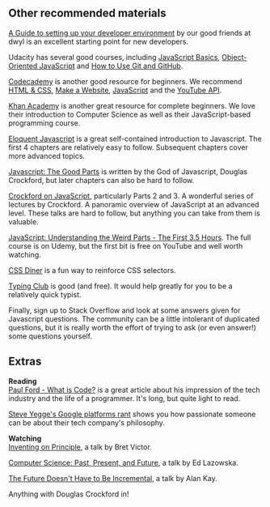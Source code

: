 ## Other recommended materials


[A Guide to setting up your developer environment](https://github.com/dwyl/dev-setup) by our good friends at dwyl is an excellent starting point for new developers.

Udacity has several good courses, including [JavaScript Basics](https://www.udacity.com/course/javascript-basics--ud804), [Object-Oriented JavaScript](https://www.udacity.com/course/object-oriented-javascript--ud015) and [How to Use Git and GitHub](https://www.udacity.com/course/how-to-use-git-and-github--ud775).

[Codecademy](https://www.codecademy.com/) is another good resource for beginners. We recommend [HTML & CSS](https://www.codecademy.com/learn/web), [Make a Website](https://www.codecademy.com/en/skills/make-a-website), [JavaScript](https://www.codecademy.com/learn/javascript) and the [YouTube API](https://www.codecademy.com/en/tracks/youtube).

[Khan Academy](https://www.khanacademy.org/computing) is another great resource for complete beginners. We love their introduction to Computer Science as well as their JavaScript-based programming course.

[Eloquent Javascript](http://eloquentjavascript.net/Eloquent_JavaScript.pdf) is a great self-contained introduction to Javascript. The first 4 chapters are relatively easy to follow. Subsequent chapters cover more advanced topics.

[Javascript: The Good Parts](http://bdcampbell.net/javascript/book/javascript_the_good_parts.pdf) is written by the God of Javascript, Douglas Crockford, but later chapters can also be hard to follow.

[Crockford on JavaScript](https://www.youtube.com/watch?v=JxAXlJEmNMg&list=PL7664379246A246CB), particularly Parts 2 and 3. A wonderful series of lectures by Crockford. A panoramic overview of JavaScript at an advanced level. These talks are hard to follow, but anything you can take from them is valuable.

[JavaScript: Understanding the Weird Parts - The First 3.5 Hours](https://youtu.be/Bv_5Zv5c-Ts). The full course is on Udemy, but the first bit is free on YouTube and well worth watching.

[CSS Diner](http://flukeout.github.io/) is a fun way to reinforce CSS selectors.

[Typing Club](https://www.typingclub.com/) is good (and free). It would help greatly for you to be a relatively quick typist. 

Finally, sign up to Stack Overflow and look at some answers given for Javascript questions. The community can be a little intolerant of duplicated questions, but it is really worth the effort of trying to ask (or even answer!) some questions yourself.

## Extras

**Reading**  
[Paul Ford - What is Code?](http://www.bloomberg.com/graphics/2015-paul-ford-what-is-code/) is a great article about his impression of the tech industry and the life of a programmer. It's long, but quite light to read.

[Steve Yegge's Google platforms rant](https://plus.google.com/+RipRowan/posts/eVeouesvaVX) shows you how passionate someone can be about their tech company's philosophy.

**Watching**  
[Inventing on Principle](https://vimeo.com/36579366), a talk by Bret Victor.

[Computer Science: Past, Present, and Future](https://www.youtube.com/watch?v=5Tk09c0FQ3M&feature=youtu.be), a talk by Ed Lazowska.

[The Future Doesn't Have to Be Incremental](https://www.youtube.com/watch?v=gTAghAJcO1o&feature=youtu.be), a talk by Alan Kay.

Anything with Douglas Crockford in!
